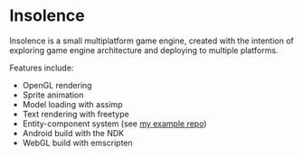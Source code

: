 # Insolence

Insolence is a small multiplatform game engine, created with the intention of
exploring game engine architecture and deploying to multiple platforms.

Features include:
 * OpenGL rendering
 * Sprite animation
 * Model loading with assimp
 * Text rendering with freetype
 * Entity-component system (see [my example repo](https://github.com/jblakelincoln/example_ecs))
 * Android build with the NDK
 * WebGL build with emscripten
